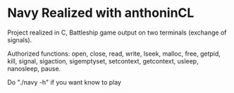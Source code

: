 # Navy Realized with anthoninCL
Project realized in C, Battleship game output on two terminals (exchange of signals).

Authorized functions: open, close, read, write, lseek, malloc, free, getpid, kill, signal,
sigaction, sigemptyset, setcontext, getcontext, usleep, nanosleep, pause.

Do "./navy -h" if you want know to play
